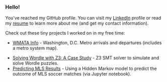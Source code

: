 ### Hello!

You've reached my GitHub profile. You can visit my [LinkedIn](https://www.linkedin.com/in/jeffbaranski/) profile or read my [resume](https://www.jeffbaranski.com/resume) to learn more about me (and get my contact information).

Check out these tiny projects I worked on in my free time:
 - [WMATA Info](https://wmata.jeffbaranski.com) - Washington, D.C. Metro arrivals and departures (includes a metro system map).
<!--  - [Word Bank](https://word-bank.jeffbaranski.com/) - Expand your vocabulary by jotting down words you come across that you don't know. -->
 - [Solving Wordle with Z3: A Case Study](https://www.jeffbaranski.com/wordle/z3-wordle-solver.html) - Z3 SMT solver to simulate and solve Wordle puzzles.
 - [Predicting MLS Results](https://github.com/jbaranski/mls-hmm) - Using a Hidden Markov model to predict the outcome of MLS soccer matches (via Jupyter notebook).
